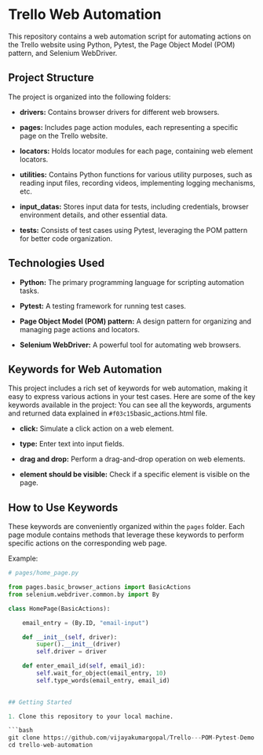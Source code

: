 # Trello Web Automation

This repository contains a web automation script for automating actions on the Trello website using Python, Pytest, the Page Object Model (POM) pattern, and Selenium WebDriver.

## Project Structure

The project is organized into the following folders:

- **drivers:** Contains browser drivers for different web browsers.
  
- **pages:** Includes page action modules, each representing a specific page on the Trello website.
  
- **locators:** Holds locator modules for each page, containing web element locators.
  
- **utilities:** Contains Python functions for various utility purposes, such as reading input files, recording videos, implementing logging mechanisms, etc.

- **input_datas:** Stores input data for tests, including credentials, browser environment details, and other essential data.

- **tests:** Consists of test cases using Pytest, leveraging the POM pattern for better code organization.

## Technologies Used

- **Python:** The primary programming language for scripting automation tasks.

- **Pytest:** A testing framework for running test cases.

- **Page Object Model (POM) pattern:** A design pattern for organizing and managing page actions and locators.

- **Selenium WebDriver:** A powerful tool for automating web browsers.

## Keywords for Web Automation

This project includes a rich set of keywords for web automation, making it easy to express various actions in your test cases. Here are some of the key keywords available in the project:
You can see all the keywords, arguments and returned data explained in  `#f03c15`basic_actions.html file.


- **click:** Simulate a click action on a web element.

- **type:** Enter text into input fields.

- **drag and drop:** Perform a drag-and-drop operation on web elements.

- **element should be visible:** Check if a specific element is visible on the page.


## How to Use Keywords

These keywords are conveniently organized within the `pages` folder. Each page module contains methods that leverage these keywords to perform specific actions on the corresponding web page.

Example:

```python
# pages/home_page.py

from pages.basic_browser_actions import BasicActions
from selenium.webdriver.common.by import By

class HomePage(BasicActions):

    email_entry = (By.ID, "email-input")

    def __init__(self, driver):
        super().__init__(driver)
        self.driver = driver

    def enter_email_id(self, email_id):
        self.wait_for_object(email_entry, 10)
        self.type_words(email_entry, email_id)
       

## Getting Started

1. Clone this repository to your local machine.

```bash
git clone https://github.com/vijayakumargopal/Trello---POM-Pytest-Demo.git
cd trello-web-automation

